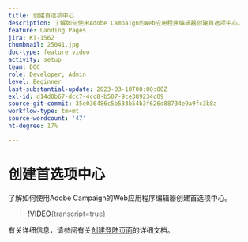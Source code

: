 ```yaml
---
title: 创建首选项中心
description: 了解如何使用Adobe Campaign的Web应用程序编辑器创建首选项中心。
feature: Landing Pages
jira: KT-1562
thumbnail: 25041.jpg
doc-type: feature video
activity: setup
team: DOC
role: Developer, Admin
level: Beginner
last-substantial-update: 2023-03-10T00:00:00Z
exl-id: d14d0b67-dcc7-4cc8-b507-9ce389234c09
source-git-commit: 35e036486c5b533b54b3f626d88734e9a9fc3b8a
workflow-type: tm+mt
source-wordcount: '47'
ht-degree: 17%

---
```


# 创建首选项中心

了解如何使用Adobe Campaign的Web应用程序编辑器创建首选项中心。

>[!VIDEO](https://video.tv.adobe.com/v/25041?quality=12&learn=on){transcript=true}

有关详细信息，请参阅有关[创建登陆页面](https://experienceleague.adobe.com/docs/campaign-classic/using/designing-content/editing-html-content/creating-a-landing-page.html?lang=zh-Hans)的详细文档。
